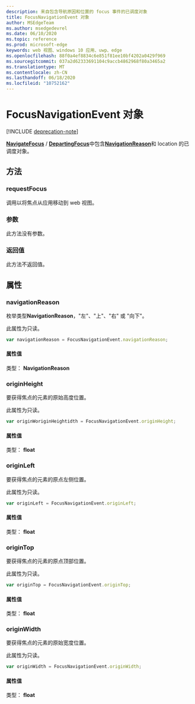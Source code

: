 ```yaml
---
description: 来自包含导航原因和位置的 focus 事件的已调度对象
title: FocusNavigationEvent 对象
author: MSEdgeTeam
ms.author: msedgedevrel
ms.date: 06/10/2020
ms.topic: reference
ms.prod: microsoft-edge
keywords: web 视图、windows 10 应用、uwp、edge
ms.openlocfilehash: 88f0a4ef8834c6e851f81ee10bf4202a0429f969
ms.sourcegitcommit: 037a2d62333691104c9accb4862968f80a3465a2
ms.translationtype: MT
ms.contentlocale: zh-CN
ms.lasthandoff: 06/18/2020
ms.locfileid: "10752162"
---
```

# FocusNavigationEvent 对象  

[!INCLUDE [deprecation-note](../includes/deprecation-note.md)]  

[**NavigateFocus**](../webview.md#navigatefocus) / [**DepartingFocus**](../webview.md#departingfocus)中包含[**NavigationReason**](#navigationreason)和 location 的已调度对象。  

## 方法  

### requestFocus  

调用以将焦点从应用移动到 web 视图。  

### 参数  

此方法没有参数。  

### 返回值  

此方法不返回值。  

## 属性  

### navigationReason  

枚举类型**NavigationReason**，"左"、"上"、"右" 或 "向下"。  

此属性为只读。  

```javascript
var navigationReason = FocusNavigationEvent.navigationReason;
```  

#### 属性值  

类型： **NavigationReason**  

### originHeight  

要获得焦点的元素的原始高度位置。  

此属性为只读。  

```javascript
var originWoriginHeightidth = FocusNavigationEvent.originHeight;
```  

#### 属性值  

类型： **float**  

### originLeft  

要获得焦点的元素的原点左侧位置。  

此属性为只读。  

```javascript
var originLeft = FocusNavigationEvent.originLeft;
```  

#### 属性值  

类型： **float**  

### originTop  

要获得焦点的元素的原点顶部位置。  

此属性为只读。  

```javascript
var originTop = FocusNavigationEvent.originTop;
```  

#### 属性值  

类型： **float**  

### originWidth  

要获得焦点的元素的原始宽度位置。  

此属性为只读。  

```javascript
var originWidth = FocusNavigationEvent.originWidth;
```  

#### 属性值  

类型： **float**  
